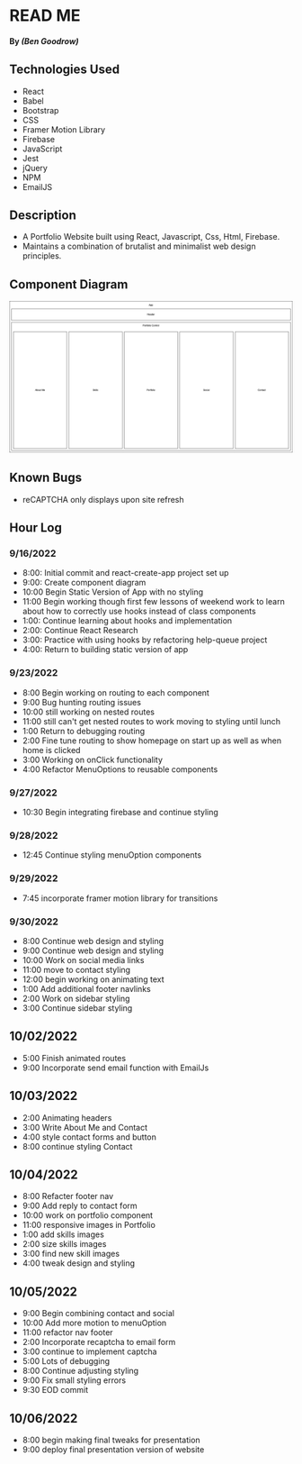 # READ ME

#### By _**(Ben Goodrow)**_

## Technologies Used

* React
* Babel
* Bootstrap
* CSS
* Framer Motion Library
* Firebase
* JavaScript
* Jest
* jQuery
* NPM
* EmailJS

## Description
- A Portfolio Website built using React, Javascript, Css, Html, Firebase.
- Maintains a combination of brutalist and minimalist web design principles.

## Component Diagram

![component-diagram](./Portfolio.png)

## Known Bugs
- reCAPTCHA only displays upon site refresh

## Hour Log

### 9/16/2022

- 8:00: Initial commit and react-create-app project set up
- 9:00: Create component diagram
- 10:00 Begin Static Version of App with no styling
- 11:00 Begin working though first few lessons of weekend work to learn about how to correctly use hooks instead of class components
- 1:00: Continue learning about hooks and implementation
- 2:00: Continue React Research
- 3:00: Practice with using hooks by refactoring help-queue project
- 4:00: Return to building static version of app

### 9/23/2022

- 8:00 Begin working on routing to each component
- 9:00 Bug hunting routing issues
- 10:00 still working on nested routes
- 11:00 still can't get nested routes to work moving to styling until lunch
- 1:00 Return to debugging routing
- 2:00 Fine tune routing to show homepage on start up as well as when home is clicked
- 3:00 Working on onClick functionality
- 4:00 Refactor MenuOptions to reusable components

### 9/27/2022
- 10:30 Begin integrating firebase and continue styling

### 9/28/2022
- 12:45 Continue styling menuOption components

### 9/29/2022
- 7:45 incorporate framer motion library for transitions

### 9/30/2022
- 8:00 Continue web design and styling
- 9:00 Continue web design and styling
- 10:00 Work on social media links
- 11:00 move to contact styling
- 12:00 begin working on animating text
- 1:00 Add additional footer navlinks
- 2:00 Work on sidebar styling
- 3:00 Continue sidebar styling

## 10/02/2022
- 5:00 Finish animated routes
- 9:00 Incorporate send email function with EmailJs

## 10/03/2022
- 2:00 Animating headers
- 3:00 Write About Me and Contact
- 4:00 style contact forms and button
- 8:00 continue styling Contact

## 10/04/2022
- 8:00 Refacter footer nav
- 9:00 Add reply to contact form
- 10:00 work on portfolio component
- 11:00 responsive images in Portfolio
- 1:00 add skills images
- 2:00 size skills images
- 3:00 find new skill images
- 4:00 tweak design and styling

## 10/05/2022
- 9:00 Begin combining contact and social
- 10:00 Add more motion to menuOption
- 11:00 refactor nav footer
- 2:00 Incorporate recaptcha to email form
- 3:00 continue to implement captcha
- 5:00 Lots of debugging
- 8:00 Continue adjusting styling
- 9:00 Fix small styling errors
- 9:30 EOD commit

## 10/06/2022
- 8:00 begin making final tweaks for presentation
- 9:00 deploy final presentation version of website